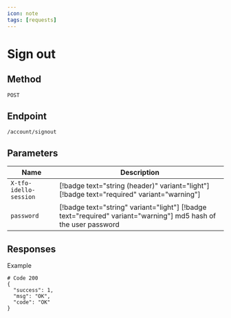 ```yaml
---
icon: note
tags: [requests]
---
```

# Sign out

## Method
`POST`

## Endpoint
`/account/signout`

## Parameters
| Name| Description |
| --- | --- |
|`X-tfo-idello-session`| [!badge text="string (header)" variant="light"] [!badge text="required" variant="warning"]
|`password`| [!badge text="string" variant="light"] [!badge text="required" variant="warning"] md5 hash of the user password


## Responses

Example
```
# Code 200
{
  "success": 1,
  "msg": "OK",
  "code": "OK"
}
```
